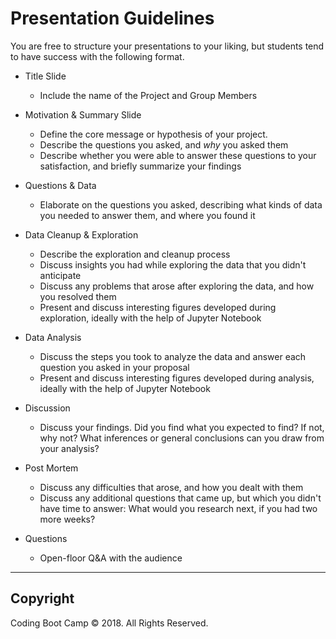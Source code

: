 # Presentation Guidelines

You are free to structure your presentations to your liking, but students tend to have success with the following format.

* Title Slide

  * Include the name of the Project and Group Members

* Motivation & Summary Slide

  * Define the core message or hypothesis of your project.
  * Describe the questions you asked, and _why_ you asked them
  * Describe whether you were able to answer these questions to your satisfaction, and briefly summarize your findings

* Questions & Data

  * Elaborate on the questions you asked, describing what kinds of data you needed to answer them, and where you found it

* Data Cleanup & Exploration

  * Describe the exploration and cleanup process
  * Discuss insights you had while exploring the data that you didn't anticipate
  * Discuss any problems that arose after exploring the data, and how you resolved them
  * Present and discuss interesting figures developed during exploration, ideally with the help of Jupyter Notebook

* Data Analysis

  * Discuss the steps you took to analyze the data and answer each question you asked in your proposal
  * Present and discuss interesting figures developed during analysis, ideally with the help of Jupyter Notebook

* Discussion

  * Discuss your findings. Did you find what you expected to find? If not, why not? What inferences or general conclusions can you draw from your analysis?

* Post Mortem

  * Discuss any difficulties that arose, and how you dealt with them
  * Discuss any additional questions that came up, but which you didn't have time to answer: What would you research next, if you had two more weeks?

* Questions
  * Open-floor Q&A with the audience

- - -

## Copyright

Coding Boot Camp © 2018. All Rights Reserved.
